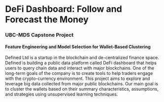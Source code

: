 # DeFi Dashboard: Follow and Forecast the Money

### UBC-MDS Capstone Project

#### Feature Engineering and Model Selection for Wallet-Based Clustering 

Defined Ltd is a startup in the blockchain and de-centralized finance space. Defined is building a public data platform called DeFi dashboard that helps users to query chain data and interact with major blockchains. One of the long-term goals of the company is to create tools to help traders engage with the crypto-currency environment. This project aims to explore and leverage big data collected from major public blockchains. Our main goal is to cluster the wallets based on their summary characteristics, assumptions, and strategies using unsupervised learning techniques.

```{tableofcontents}
```
